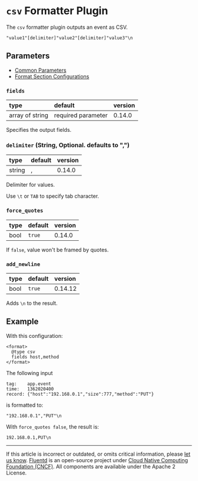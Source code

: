 # `csv` Formatter Plugin

The `csv` formatter plugin outputs an event as CSV.

```
"value1"[delimiter]"value2"[delimiter]"value3"\n
```


## Parameters

-   [Common Parameters](/configuration/plugin-common-parameters.md)
-   [Format Section Configurations](/configuration/format-section.md)


### `fields`

| type            | default            | version |
|:----------------|:-------------------|:--------|
| array of string | required parameter | 0.14.0  |

Specifies the output fields.


### `delimiter` (String, Optional. defaults to ",")

| type   | default | version |
|:-------|:--------|:--------|
| string | ,       | 0.14.0  |

Delimiter for values.

Use `\t` or `TAB` to specify tab character.


### `force_quotes`

| type | default | version |
|:-----|:--------|:--------|
| bool | `true`  | 0.14.0  |

If `false`, value won't be framed by quotes.


### `add_newline`

| type | default | version |
|:-----|:--------|:--------|
| bool | `true`  | 0.14.12 |

Adds `\n` to the result.


## Example

With this configuration:

```
<format>
  @type csv
  fields host,method
</format>
```

The following input

```
tag:    app.event
time:   1362020400
record: {"host":"192.168.0.1","size":777,"method":"PUT"}
```

is formatted to:

```
"192.168.0.1","PUT"\n
```

With `force_quotes false`, the result is:

```
192.168.0.1,PUT\n
```


------------------------------------------------------------------------

If this article is incorrect or outdated, or omits critical information, please
[let us know](https://github.com/fluent/fluentd-docs-gitbook/issues?state=open).
[Fluentd](http://www.fluentd.org/) is an open-source project under [Cloud Native
Computing Foundation (CNCF)](https://cncf.io/). All components are available
under the Apache 2 License.

